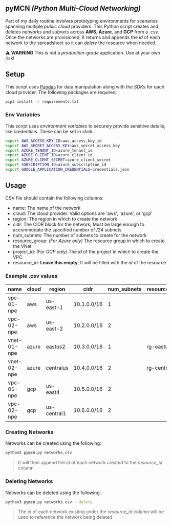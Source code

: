 ## pyMCN _(Python Multi-Cloud Networking)_
Part of my daily routine involves prototyping environments for scenarios spanning multiple _public cloud_ providers. This Python script creates and deletes _networks_ and _subnets_ across **AWS**, **Azure**, and **GCP** from a _.csv_. Once the networks are provisioned, it returns and appends the _id_ of each network to the spreadsheet so it can _delete_ the resource when needed.

:warning: **WARNING**
This is not a _production-grade_ application. Use at your own risk!

## Setup
This script uses [Pandas](https://pandas.pydata.org/) for data manipulation along with the _SDKs_ for each cloud provider. The following packages are required:
```bash
pip3 install -r requirements.txt
```

### Env Variables
This script uses _environment variables_ to securely provide sensitive details, like credentials. These can be set in _shell_.
```bash
export AWS_ACCESS_KEY_ID=aws_access_key_id
export AWS_SECRET_ACCESS_KEY=aws_secret_access_key
export AZURE_TENANT_ID=azure_tenant_id
export AZURE_CLIENT_ID=azure_client_id
export AZURE_CLIENT_SECRET=azure_client_secret
export SUBSCRIPTION_ID=azure_subscription_id
export GOOGLE_APPLICATION_CREDENTIALS=credentials.json
```

## Usage
CSV file should contain the following columns:

- name: The name of the network
- cloud: The cloud provider. Valid options are 'aws', 'azure', or 'gcp'
- region: The region in which to create the network
- cidr: The CIDR block for the network; Must be large enough to accommodate the specified number of /24 subnets
- num_subnets: The number of subnets to create for the network
- resource_group: _(For Azure only)_ The resource group in which to create the VNet
- project_id: _(For GCP only)_ The _id_ of the project in which to create the VPC.
- resource_id: **Leave this empty**; It will be filled with the _id_ of the resource

### Example .csv values
| name        | cloud | region      | cidr        | num_subnets | resource_group | project_id | resource_id |
|-------------|-------|-------------|-------------|-------------|----------------|------------|-------------|
| vpc-01-npe  | aws   | us-east-1   | 10.1.0.0/16 | 1           |                |            |             |
| vpc-02-npe  | aws   | us-east-2   | 10.2.0.0/16 | 2           |                |            |             |
| vnet-01-npe | azure | eastus2     | 10.3.0.0/16 | 1           | rg-eastus2     |            |             |
| vnet-02-npe | azure | centralus   | 10.4.0.0/16 | 2           | rg-centralus   |            |             |
| vpc-01-npe  | gcp   | us-east4    | 10.5.0.0/16 | 2           |                | project-a  |             |
| vpc-02-npe  | gcp   | us-central1 | 10.6.0.0/16 | 2           |                | project-b  |             |

### Creating Networks
Networks can be created using the following:
```bash
python3 pymcn.py networks.csv
```

> It will then append the _id_ of each network created to the _resource_id_ column

### Deleting Networks
Networks can be deleted using the following:
```bash
python3 pymcn.py networks.csv --delete
```

> The _id_ of each network existing under the _resource_id_ column will be used to reference the network being deleted